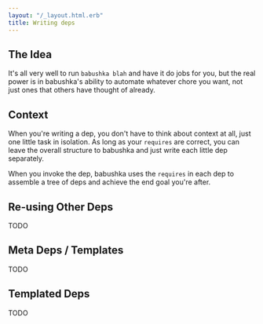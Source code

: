 ```yaml
---
layout: "/_layout.html.erb"
title: Writing deps
---
```



## The Idea

It's all very well to run `babushka blah` and have it do jobs for you, but the real power is in babushka's ability to automate whatever chore you want, not just ones that others have thought of already.


## Context

When you're writing a dep, you don't have to think about context at all, just one little task in isolation. As long as your `requires` are correct, you can leave the overall structure to babushka and just write each little dep separately.

When you invoke the dep, babushka uses the `requires` in each dep to assemble a tree of deps and achieve the end goal you're after.


## Re-using Other Deps

TODO


## Meta Deps / Templates

TODO


## Templated Deps

TODO
